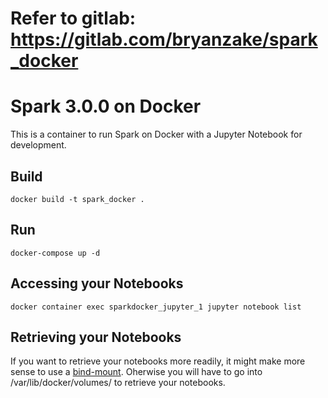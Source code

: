 # Refer to gitlab: https://gitlab.com/bryanzake/spark_docker

# Spark 3.0.0 on Docker 
This is a container to run Spark on Docker with a Jupyter Notebook for development. 

## Build  
`docker build -t spark_docker .`
## Run  
`docker-compose up -d`
## Accessing your Notebooks
`docker container exec sparkdocker_jupyter_1 jupyter notebook list`

## Retrieving your Notebooks
If you want to retrieve your notebooks more readily, it might make more sense to use a [bind-mount](https://docs.docker.com/storage/bind-mounts/). Oherwise you will have to go into /var/lib/docker/volumes/ to retrieve your notebooks.
